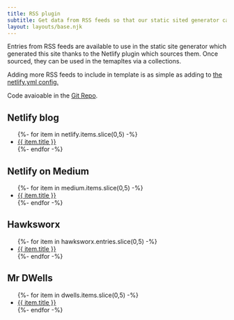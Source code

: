 ```yaml
---
title: RSS plugin
subtitle: Get data from RSS feeds so that our static sited generator can use it in its templates.
layout: layouts/base.njk
---
```


Entries from RSS feeds are available to use in the static site generator which generated this site thanks to the Netlify plugin which sources them. Once sourced, they can be used in the temapltes via a collections.

Adding more RSS feeds to include in template is as simple as adding to <a href="{{ pkg.repository.url }}blob/master/netlify.yml">the netlify.yml config.</a>

Code avaioable in the <a href="{{ pkg.repository.url }}">Git Repo</a>.

<h2>Netlify blog</h2>
<ul class="listing">
{%- for item in netlify.items.slice(0,5) -%}
  <li><a href="{{ item.link }}">{{ item.title }}</a></li>
{%- endfor -%}
</ul>

<h2>Netlify on Medium</h2>
<ul class="listing">
{%- for item in medium.items.slice(0,5) -%}
  <li><a href="{{ item.link }}">{{ item.title }}</a></li>
{%- endfor -%}
</ul>


<h2>Hawksworx</h2>
<ul class="listing">
{%- for item in hawksworx.entries.slice(0,5) -%}
  <li><a href="{{ item.link }}">{{ item.title }}</a></li>
{%- endfor -%}
</ul>


<h2>Mr DWells</h2>
<ul class="listing">
{%- for item in dwells.items.slice(0,5) -%}
  <li><a href="{{ item.link }}">{{ item.title }}</a></li>
{%- endfor -%}
</ul>
